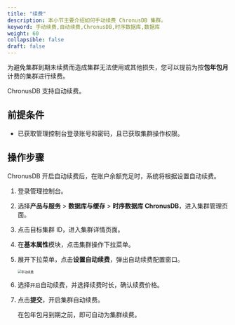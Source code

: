 ```yaml
---
title: "续费"
description: 本小节主要介绍如何手动续费 ChronusDB 集群。 
keyword: 手动续费,自动续费,ChronusDB,时序数据库,数据库
weight: 60
collapsible: false
draft: false
---
```


为避免集群到期未续费而造成集群无法使用或其他损失，您可以提前为按**包年包月**计费的集群进行续费。

ChronusDB 支持自动续费。

## 前提条件

- 已获取管理控制台登录账号和密码，且已获取集群操作权限。

## 操作步骤

ChronusDB 开启自动续费后，在账户余额充足时，系统将根据设置自动续费。

1. 登录管理控制台。
2. 选择**产品与服务** > **数据库与缓存** > **时序数据库 ChronusDB**，进入集群管理页面。
3. 点击目标集群 ID，进入集群详情页面。
4. 在**基本属性**模块，点击集群操作下拉菜单。
5. 展开下拉菜单，点击**设置自动续费**，弹出自动续费配置窗口。

   <img src="../../../_images/auto_renew_manual.png" alt="手动续费" style="zoom:50%;" />

6. 选择`开启`自动续费，并选择续费时长，确认续费价格。
7. 点击**提交**，开启集群自动续费。

   在包年包月到期之前，即可自动为集群续费。
